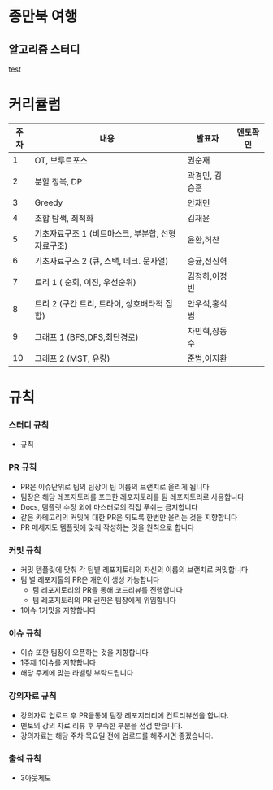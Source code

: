# 종만북 여행

## **알고리즘 스터디**
test
# 커리큘럼

| 주차 | 내용 | 발표자 | 멘토확인 |
| --- | --- | --- | --- |
| 1 | OT, 브루트포스 | 권순재 |  |
| 2 | 분할 정복, DP | 곽경민, 김승훈 |  |
| 3 | Greedy | 안재민 |  |
| 4 | 조합 탐색, 최적화 | 김재윤 |  |
| 5 | 기초자료구조 1 (비트마스크, 부분합, 선형 자료구조) | 윤환,허찬 |  |
| 6 | 기초자료구조 2 (큐, 스택, 데크. 문자열) | 승균,전진혁 |  |
| 7 | 트리 1 ( 순회, 이진, 우선순위) | 김정하,이정빈 |  |
| 8 | 트리 2 (구간 트리, 트라이, 상호배타적 집합) | 안우석,홍석범 |  |
| 9 | 그래프 1 (BFS,DFS,최단경로) | 차민혁,장동수 |  |
| 10 | 그래프 2 (MST, 유량) | 준범,이지환 |  |

# 규칙

### **스터디 규칙**

- 규칙

### **PR 규칙**

- PR은 이슈단위로 팀의 팀장이 팀 이름의 브랜치로 올리게 됩니다
- 팀장은 해당 레포지토리를 포크한 레포지토리를 팀 레포지토리로 사용합니다
- Docs, 템플릿 수정 외에 마스터로의 직접 푸쉬는 금지합니다
- 같은 카테고리의 커밋에 대한 PR은 되도록 한번만 올리는 것을 지향합니다
- PR 메세지도 템플릿에 맞춰 작성하는 것을 원칙으로 합니다

### **커밋 규칙**

- 커밋 템플릿에 맞춰 각 팀별 레포지토리의 자신의 이름의 브랜치로 커밋합니다
- 팀 별 레포지톨의 PR은 개인이 생성 가능합니다
    - 팀 레포지토리의 PR을 통해 코드리뷰를 진행합니다
    - 팀 레포지토리의 PR 권한은 팀장에게 위임합니다
- 1이슈 1커밋을 지향합니다

### **이슈 규칙**

- 이슈 또한 팀장이 오픈하는 것을 지향합니다
- 1주제 1이슈를 지향합니다
- 해당 주제에 맞는 라벨링 부탁드립니다

### 강의자료 규칙

- 강의자료 업로드 후 PR을통해 팀장 레포지터리에 컨트리뷰션을 합니다.
- 멘토의 강의 자료 리뷰 후 부족한 부분을 점검 받습니다.
- 강의자료는 해당 주차 목요일 전에 업로드를 해주시면 좋겠습니다.

### 출석 규칙

- 3아웃제도
